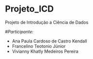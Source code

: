 # Projeto_ICD

Projeto de Introdução a Ciência de Dados

#*Participante:*

- Ana Paula Cardoso de Castro Kendall
- Francelino Teotonio Júnior
- Vivianny Khatly Medeiros Pereira
